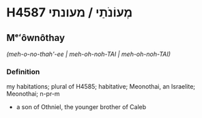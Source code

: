 # H4587 מְעוֹנֹתַי / מעונתי

## Mᵉʻôwnôthay

_(meh-o-no-thah'-ee | meh-oh-noh-TAI | meh-oh-noh-TAI)_

### Definition

my habitations; plural of H4585; habitative; Meonothai, an Israelite; Meonothai; n-pr-m

- a son of Othniel, the younger brother of Caleb

